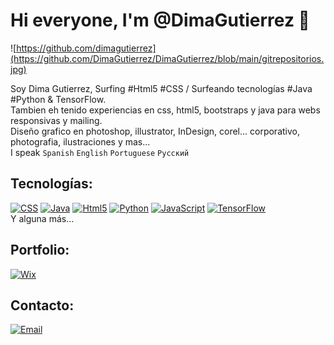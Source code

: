# Hi everyone, I'm @DimaGutierrez 👋

![https://github.com/dimagutierrez](https://github.com/DimaGutierrez/DimaGutierrez/blob/main/gitrepositorios.jpg)

Soy Dima Gutierrez, Surfing #Html5 #CSS / Surfeando tecnologías #Java #Python & TensorFlow. 
</br>
Tambien eh tenido experiencias en css, html5, bootstraps y java para webs responsivas y mailing.
</br>
Diseño grafico en photoshop, illustrator, InDesign, corel... corporativo, photografia, ilustraciones y mas...
</br>
I speak `Spanish` `English` `Portuguese` `Русский`
## Tecnologías:
[![CSS](https://img.shields.io/badge/CSS-232F3E?style=for-the-badge&logo=bootstrap&logoColor=white&labelColor=101010)]()
[![Java](https://img.shields.io/badge/Java-007396?style=for-the-badge&logo=github&logoColor=white&labelColor=101010)]()
[![Html5](https://img.shields.io/badge/Html5-FA7343?style=for-the-badge&logo=Html5&logoColor=white&labelColor=101010)]()
[![Python](https://img.shields.io/badge/Python-0095D5?style=for-the-badge&logo=Python&logoColor=white&labelColor=101010)]()
[![JavaScript](https://img.shields.io/badge/JavaScript-F7DF1E?style=for-the-badge&logo=javascript&logoColor=white&labelColor=101010)]()
[![TensorFlow](https://img.shields.io/badge/TensorFlow-f8a506?style=for-the-badge&logo=Tensorflow&logoColor=white&labelColor=101010)]()
</br>
Y alguna más...

## Portfolio:
[![Wix](https://img.shields.io/badge/wix🔥🔥🔥-DIMA>>JOBBOX-FA7343?style=for-the-badge&logo=Wix&logoColor=white&labelColor=101010)](https://diegosurf.wixsite.com/diegorgutierrez)

## Contacto:
[![Email](https://img.shields.io/badge/diegorgutierrez@live.com.ar-email_personal-FA7343?style=for-the-badge&logo=github&logoColor=white&labelColor=101010)](mailto:diegorgutierrez@live.com.ar)
</br>

<!---
DimaGutierrez/DimaGutierrez is a ✨ special ✨ repository because its `README.md` (this file) appears on your GitHub profile.
You can click the Preview link to take a look at your changes. #wework #java #python
--->

